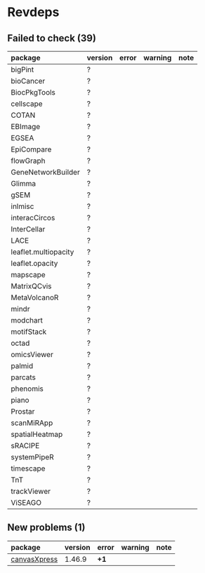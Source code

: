 # Revdeps

## Failed to check (39)

|package              |version |error |warning |note |
|:--------------------|:-------|:-----|:-------|:----|
|bigPint              |?       |      |        |     |
|bioCancer            |?       |      |        |     |
|BiocPkgTools         |?       |      |        |     |
|cellscape            |?       |      |        |     |
|COTAN                |?       |      |        |     |
|EBImage              |?       |      |        |     |
|EGSEA                |?       |      |        |     |
|EpiCompare           |?       |      |        |     |
|flowGraph            |?       |      |        |     |
|GeneNetworkBuilder   |?       |      |        |     |
|Glimma               |?       |      |        |     |
|gSEM                 |?       |      |        |     |
|inlmisc              |?       |      |        |     |
|interacCircos        |?       |      |        |     |
|InterCellar          |?       |      |        |     |
|LACE                 |?       |      |        |     |
|leaflet.multiopacity |?       |      |        |     |
|leaflet.opacity      |?       |      |        |     |
|mapscape             |?       |      |        |     |
|MatrixQCvis          |?       |      |        |     |
|MetaVolcanoR         |?       |      |        |     |
|mindr                |?       |      |        |     |
|modchart             |?       |      |        |     |
|motifStack           |?       |      |        |     |
|octad                |?       |      |        |     |
|omicsViewer          |?       |      |        |     |
|palmid               |?       |      |        |     |
|parcats              |?       |      |        |     |
|phenomis             |?       |      |        |     |
|piano                |?       |      |        |     |
|Prostar              |?       |      |        |     |
|scanMiRApp           |?       |      |        |     |
|spatialHeatmap       |?       |      |        |     |
|sRACIPE              |?       |      |        |     |
|systemPipeR          |?       |      |        |     |
|timescape            |?       |      |        |     |
|TnT                  |?       |      |        |     |
|trackViewer          |?       |      |        |     |
|ViSEAGO              |?       |      |        |     |

## New problems (1)

|package      |version |error  |warning |note |
|:------------|:-------|:------|:-------|:----|
|[canvasXpress](problems.md#canvasxpress)|1.46.9  |__+1__ |        |     |

